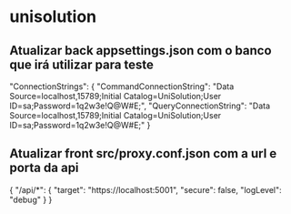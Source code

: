 # unisolution
## Atualizar back appsettings.json com o banco que irá utilizar para teste
"ConnectionStrings": 
{
    "CommandConnectionString": "Data Source=localhost,15789;Initial Catalog=UniSolution;User ID=sa;Password=1q2w3e!Q@W#E;",
    "QueryConnectionString": "Data Source=localhost,15789;Initial Catalog=UniSolution;User ID=sa;Password=1q2w3e!Q@W#E;"
}

## Atualizar front src/proxy.conf.json com a url e porta da api 

{
    "/api/*": {
        "target": "https://localhost:5001",
        "secure": false,
        "logLevel": "debug"
    }
}
